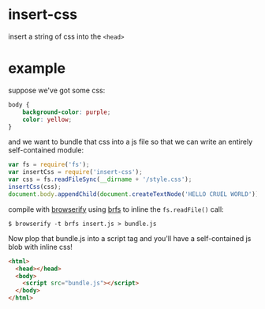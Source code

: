 # insert-css

insert a string of css into the `<head>`

# example

suppose we've got some css:

``` css
body {
    background-color: purple;
    color: yellow;
}
```

and we want to bundle that css into a js file so that we can write an entirely
self-contained module:

``` js
var fs = require('fs');
var insertCss = require('insert-css');
var css = fs.readFileSync(__dirname + '/style.css');
insertCss(css);
document.body.appendChild(document.createTextNode('HELLO CRUEL WORLD'));
```

compile with [browserify](http://browserify.org) using
[brfs](https://github.com/substack/brfs) to inline the `fs.readFile()`
call:

```
$ browserify -t brfs insert.js > bundle.js
```

Now plop that bundle.js into a script tag and you'll have a self-contained js
blob with inline css!

``` html
<html>
  <head></head>
  <body>
    <script src="bundle.js"></script>
  </body>
</html>
```
